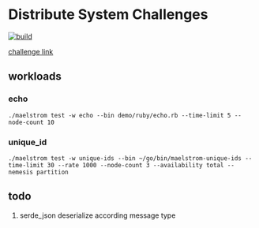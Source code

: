 # Distribute System Challenges

[![build](https://github.com/redsnow1992/kv/actions/workflows/build.yml/badge.svg)](https://github.com/redsnow1992/kv/actions/workflows/build.yml)

[challenge link](https://fly.io/dist-sys/)

## workloads

### echo
```
./maelstrom test -w echo --bin demo/ruby/echo.rb --time-limit 5 --node-count 10
```


### unique_id
```
./maelstrom test -w unique-ids --bin ~/go/bin/maelstrom-unique-ids --time-limit 30 --rate 1000 --node-count 3 --availability total --nemesis partition
```

## todo
1. serde_json deserialize according message type